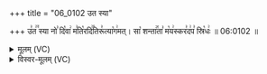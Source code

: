 +++
title = "06_0102 उत स्या"

+++
उ꣣त꣢꣫ स्या नो꣣ दि꣡वा꣢ म꣣ति꣡रदि꣢꣯तिरू꣣त्या꣡ग꣢मत्। सा꣡ शन्ता꣢꣯ता꣣ म꣡य꣢स्कर꣣द꣢प꣣ स्रि꣡धः꣢ ॥ 06:0102 ॥

<details><summary>मूलम् (VC)</summary>

उ꣣त꣢꣫ स्या नो꣣ दि꣡वा꣢ म꣣ति꣡रदि꣢꣯तिरू꣣त्या꣡ग꣢मत् । सा꣡ शन्ता꣢꣯ता꣣ म꣡य꣢स्कर꣣द꣢प꣣ स्रि꣣धः꣢ ॥१०२॥
</details>

<details><summary>विस्वर-मूलम् (VC)</summary>

उत स्या नो दिवा मतिरदितिरूत्यागमत् । सा शन्ताता मयस्करदप स्रिधः ॥१०२॥
</details>
